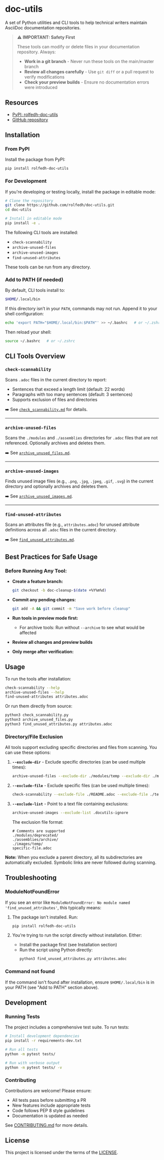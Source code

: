 # doc-utils

A set of Python utilities and CLI tools to help technical writers maintain AsciiDoc documentation repositories.

> ⚠️ **IMPORTANT: Safety First**
>
> These tools can modify or delete files in your documentation repository. Always:
> - **Work in a git branch** - Never run these tools on the main/master branch
> - **Review all changes carefully** - Use `git diff` or a pull request to verify modifications
> - **Check your preview builds** - Ensure no documentation errors were introduced

## Resources

- [PyPI: rolfedh-doc-utils](https://pypi.org/project/rolfedh-doc-utils/)
- [GitHub repository](https://github.com/rolfedh/doc-utils)

## Installation

### From PyPI

Install the package from PyPI:

```sh
pip install rolfedh-doc-utils
````

### For Development

If you're developing or testing locally, install the package in editable mode:

```sh
# Clone the repository
git clone https://github.com/rolfedh/doc-utils.git
cd doc-utils

# Install in editable mode
pip install -e .
```

The following CLI tools are installed:

* `check-scannability`
* `archive-unused-files`
* `archive-unused-images`
* `find-unused-attributes`

These tools can be run from any directory.

### Add to PATH (if needed)

By default, CLI tools install to:

```sh
$HOME/.local/bin
```

If this directory isn’t in your `PATH`, commands may not run. Append it to your shell configuration:

```sh
echo 'export PATH="$HOME/.local/bin:$PATH"' >> ~/.bashrc   # or ~/.zshrc
```

Then reload your shell:

```sh
source ~/.bashrc   # or ~/.zshrc
```

## CLI Tools Overview

### `check-scannability`

Scans `.adoc` files in the current directory to report:

* Sentences that exceed a length limit (default: 22 words)
* Paragraphs with too many sentences (default: 3 sentences)
* Supports exclusion of files and directories

➡️ See [`check_scannability.md`](https://github.com/rolfedh/doc-utils/blob/main/check_scannability.md) for details.

---

### `archive-unused-files`

Scans the `./modules` and `./assemblies` directories for `.adoc` files that are not referenced. Optionally archives and deletes them.

➡️ See [`archive_unused_files.md`](https://github.com/rolfedh/doc-utils/blob/main/archive_unused_files.md).

---

### `archive-unused-images`

Finds unused image files (e.g., `.png`, `.jpg`, `.jpeg`, `.gif`, `.svg`) in the current directory and optionally archives and deletes them.

➡️ See [`archive_unused_images.md`](https://github.com/rolfedh/doc-utils/blob/main/archive_unused_images.md).

---

### `find-unused-attributes`

Scans an attributes file (e.g., `attributes.adoc`) for unused attribute definitions across all `.adoc` files in the current directory.

➡️ See [`find_unused_attributes.md`](https://github.com/rolfedh/doc-utils/blob/main/find_unused_attributes.md).

## Best Practices for Safe Usage

### Before Running Any Tool:

- **Create a feature branch:**
   ```sh
   git checkout -b doc-cleanup-$(date +%Y%m%d)
   ```

- **Commit any pending changes:**
   ```sh
   git add -A && git commit -m "Save work before cleanup"
   ```

- **Run tools in preview mode first:**
   - For archive tools: Run without `--archive` to see what would be affected

- **Review all changes and preview builds**

- **Only merge after verification:**

## Usage

To run the tools after installation:

```sh
check-scannability --help
archive-unused-files --help
find-unused-attributes attributes.adoc
```

Or run them directly from source:

```sh
python3 check_scannability.py
python3 archive_unused_files.py
python3 find_unused_attributes.py attributes.adoc
```

### Directory/File Exclusion

All tools support excluding specific directories and files from scanning. You can use these options:

1. **`--exclude-dir`** - Exclude specific directories (can be used multiple times):
   ```sh
   archive-unused-files --exclude-dir ./modules/temp --exclude-dir ./modules/old
   ```

2. **`--exclude-file`** - Exclude specific files (can be used multiple times):
   ```sh
   check-scannability --exclude-file ./README.adoc --exclude-file ./test.adoc
   ```

3. **`--exclude-list`** - Point to a text file containing exclusions:
   ```sh
   archive-unused-images --exclude-list .docutils-ignore
   ```

   The exclusion file format:
   ```
   # Comments are supported
   ./modules/deprecated/
   ./assemblies/archive/
   ./images/temp/
   specific-file.adoc
   ```

**Note:** When you exclude a parent directory, all its subdirectories are automatically excluded. Symbolic links are never followed during scanning.

## Troubleshooting

### ModuleNotFoundError

If you see an error like `ModuleNotFoundError: No module named 'find_unused_attributes'`, this typically means:

1. The package isn't installed. Run:
   ```sh
   pip install rolfedh-doc-utils
   ```

2. You're trying to run the script directly without installation. Either:
   - Install the package first (see Installation section)
   - Run the script using Python directly:
     ```sh
     python3 find_unused_attributes.py attributes.adoc
     ```

### Command not found

If the command isn't found after installation, ensure `$HOME/.local/bin` is in your PATH (see "Add to PATH" section above).

## Development

### Running Tests

The project includes a comprehensive test suite. To run tests:

```sh
# Install development dependencies
pip install -r requirements-dev.txt

# Run all tests
python -m pytest tests/

# Run with verbose output
python -m pytest tests/ -v
```

### Contributing

Contributions are welcome! Please ensure:
- All tests pass before submitting a PR
- New features include appropriate tests
- Code follows PEP 8 style guidelines
- Documentation is updated as needed

See [CONTRIBUTING.md](https://github.com/rolfedh/doc-utils/blob/main/CONTRIBUTING.md) for more details.

## License

This project is licensed under the terms of the [LICENSE](https://github.com/rolfedh/doc-utils/blob/main/LICENSE).